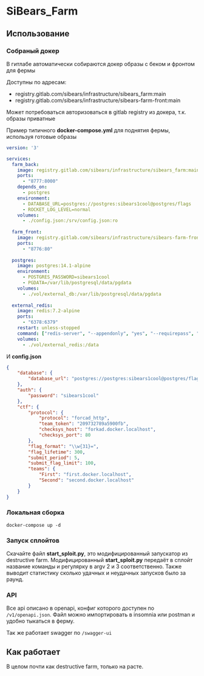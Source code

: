 # SiBears_Farm 

## Использование

### Собраный докер

В гитлабе автоматически собираются докер образы
с беком и фронтом для фермы

Доступны по адресам:
 - registry.gitlab.com/sibears/infrastructure/sibears_farm:main
 - registry.gitlab.com/sibears/infrastructure/sibears-farm-front:main

Может потребоваться авторизоваться в gitlab registry из докера, т.к. образы приватные

Пример типичного **docker-compose.yml** для поднятия фермы, 
используя готовые образы

```yaml
version: '3'

services:
  farm_back:
    image: registry.gitlab.com/sibears/infrastructure/sibears_farm:main
    ports:
      - "8777:8000"
    depends_on:
      - postgres
    environment:
      - DATABASE_URL=postgres://postgres:sibears1cool@postgres/flags
      - ROCKET_LOG_LEVEL=normal
    volumes:
      - ./config.json:/srv/config.json:ro
  
  farm_front:
    image: registry.gitlab.com/sibears/infrastructure/sibears-farm-front:main
    ports:
      - "8776:80"
  
  postgres:
    image: postgres:14.1-alpine
    environment:
      - POSTGRES_PASSWORD=sibears1cool
      - PGDATA=/var/lib/postgresql/data/pgdata
    volumes:
      - ./vol/external_db:/var/lib/postgresql/data/pgdata
  
  external_redis:
    image: redis:7.2-alpine
    ports:
      - "6378:6379"
    restart: unless-stopped
    command: ["redis-server", "--appendonly", "yes", "--requirepass", "sibears1cool"]
    volumes:
      - ./vol/external_redis:/data
```

И **config.json**

```json
{
	"database": {
		"database_url": "postgres://postgres:sibears1cool@postgres/flags"
	},
	"auth": {
		"password": "sibears1cool"
	},
	"ctf": {
		"protocol": {
			"protocol": "forcad_http",
			"team_token": "209732789a5900fb",
			"checksys_host": "forkad.docker.localhost",
			"checksys_port": 80
		},
		"flag_format": "\\w{31}=",
		"flag_lifetime": 300,
		"submit_period": 5,
		"submit_flag_limit": 100,
		"teams": {
			"First": "first.docker.localhost",
			"Second": "second.docker.localhost"
		}
	}
}
```

### Локальная сборка

`docker-compose up -d` 

### Запуск сплойтов

Скачайте файл **start_sploit.py**,
это модифицированный запускатор из destructive farm.
Модифицированный **start_sploit.py** передаёт в сплойт название команды и регулярку в argv 2 и 3 соответственно. Также выводит статистику сколько удачных и неудачных запусков было за раунд.

### API

Все api описано в openapi, конфиг которого доступен по 
`/v1/openapi.json`. Файл можно импортировать
в insomnia или postman и удобно тыкаться в ферму.

Так же работает swagger по `/swagger-ui`

## Как работает

В целом почти как destructive farm, только на расте. 

